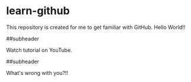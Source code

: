 # learn-github
This repository is created for me to get familiar with GitHub.
Hello World!!

##subheader

Watch tutorial on YouTube.

##subheader

What's wrong with you?!!